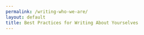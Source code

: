 ```yaml
---
permalink: /writing-who-we-are/
layout: default
title: Best Practices for Writing About Yourselves
---
```

